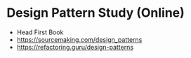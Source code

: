 # Design Pattern Study (Online)
- Head First Book
- https://sourcemaking.com/design_patterns
- https://refactoring.guru/design-patterns